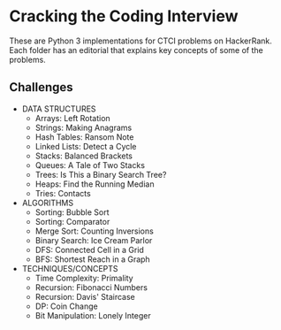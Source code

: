 # Cracking the Coding Interview

These are Python 3 implementations for CTCI problems on HackerRank.
Each folder has an editorial that explains key concepts of some of the problems.

## Challenges
- DATA STRUCTURES
  - Arrays: Left Rotation
  - Strings: Making Anagrams
  - Hash Tables: Ransom Note
  - Linked Lists: Detect a Cycle
  - Stacks: Balanced Brackets
  - Queues: A Tale of Two Stacks
  - Trees: Is This a Binary Search Tree?
  - Heaps: Find the Running Median
  - Tries: Contacts
- ALGORITHMS
  - Sorting: Bubble Sort
  - Sorting: Comparator
  - Merge Sort: Counting Inversions
  - Binary Search: Ice Cream Parlor
  - DFS: Connected Cell in a Grid
  - BFS: Shortest Reach in a Graph
- TECHNIQUES/CONCEPTS
  - Time Complexity: Primality
  - Recursion: Fibonacci Numbers
  - Recursion: Davis' Staircase
  - DP: Coin Change
  - Bit Manipulation: Lonely Integer
